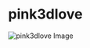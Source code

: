 # pink3dlove

![pink3dlove Image](https://cdn.jsdelivr.net/gh/ZhiJingHub/ZhiJingHub.github.io@a8515f2b2c030f57d716d3b9a9d963e8a0d29720/pink3dlove/photo/pink3dlove.png)
